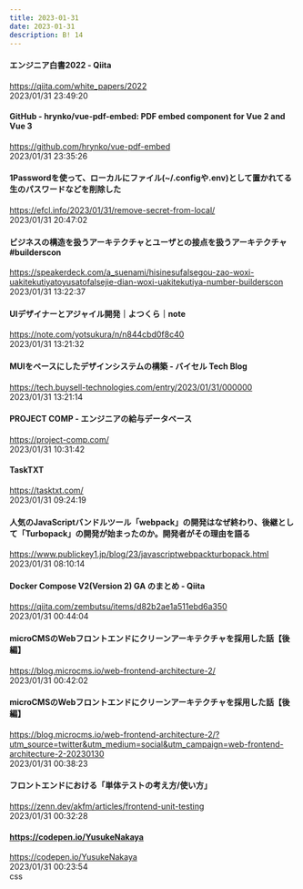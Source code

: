 ```yaml
---
title: 2023-01-31
date: 2023-01-31
description: B! 14
---
```


#### エンジニア白書2022 - Qiita
https://qiita.com/white_papers/2022<br>
2023/01/31 23:49:20<br>


#### GitHub - hrynko/vue-pdf-embed: PDF embed component for Vue 2 and Vue 3
https://github.com/hrynko/vue-pdf-embed<br>
2023/01/31 23:35:26<br>


#### 1Passwordを使って、ローカルにファイル(~/.configや.env)として置かれてる生のパスワードなどを削除した
https://efcl.info/2023/01/31/remove-secret-from-local/<br>
2023/01/31 20:47:02<br>


#### ビジネスの構造を扱うアーキテクチャとユーザとの接点を扱うアーキテクチャ #builderscon
https://speakerdeck.com/a_suenami/hisinesufalsegou-zao-woxi-uakitekutiyatoyusatofalsejie-dian-woxi-uakitekutiya-number-builderscon<br>
2023/01/31 13:22:37<br>


#### UIデザイナーとアジャイル開発｜よつくら｜note
https://note.com/yotsukura/n/n844cbd0f8c40<br>
2023/01/31 13:21:32<br>


#### MUIをベースにしたデザインシステムの構築 - バイセル Tech Blog
https://tech.buysell-technologies.com/entry/2023/01/31/000000<br>
2023/01/31 13:21:14<br>


#### PROJECT COMP - エンジニアの給与データベース
https://project-comp.com/<br>
2023/01/31 10:31:42<br>


#### TaskTXT
https://tasktxt.com/<br>
2023/01/31 09:24:19<br>


#### 人気のJavaScriptバンドルツール「webpack」の開発はなぜ終わり、後継として「Turbopack」の開発が始まったのか。開発者がその理由を語る
https://www.publickey1.jp/blog/23/javascriptwebpackturbopack.html<br>
2023/01/31 08:10:14<br>


#### Docker Compose V2(Version 2) GA のまとめ - Qiita
https://qiita.com/zembutsu/items/d82b2ae1a511ebd6a350<br>
2023/01/31 00:44:04<br>


#### microCMSのWebフロントエンドにクリーンアーキテクチャを採用した話【後編】
https://blog.microcms.io/web-frontend-architecture-2/<br>
2023/01/31 00:42:02<br>


#### microCMSのWebフロントエンドにクリーンアーキテクチャを採用した話【後編】
https://blog.microcms.io/web-frontend-architecture-2/?utm_source=twitter&utm_medium=social&utm_campaign=web-frontend-architecture-2-20230130<br>
2023/01/31 00:38:23<br>


#### フロントエンドにおける「単体テストの考え方/使い方」
https://zenn.dev/akfm/articles/frontend-unit-testing<br>
2023/01/31 00:32:28<br>


#### https://codepen.io/YusukeNakaya
https://codepen.io/YusukeNakaya<br>
2023/01/31 00:23:54<br>
css



